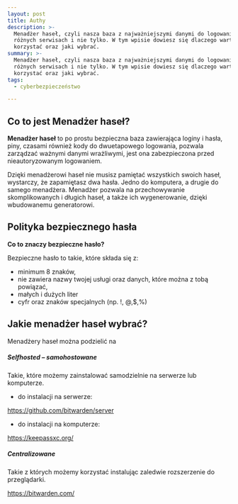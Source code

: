 ```yaml
---
layout: post
title: Authy
description: >-
  Menadżer haseł, czyli nasza baza z najważniejszymi danymi do logowania w
  różnych serwisach i nie tylko. W tym wpisie dowiesz się dlaczego warto z niego
  korzystać oraz jaki wybrać.
summary: >-
  Menadżer haseł, czyli nasza baza z najważniejszymi danymi do logowania w
  różnych serwisach i nie tylko. W tym wpisie dowiesz się dlaczego warto z niego
  korzystać oraz jaki wybrać.
tags:
  - cyberbezpieczeństwo

---
```

<h2 id="co-to-jest-menad-er-hase-">Co to jest Menadżer haseł?</h2>
<p><strong>Menadżer haseł</strong> to po prostu bezpieczna baza zawierająca loginy i hasła, piny, czasami r&oacute;wnież kody do dwuetapowego logowania, pozwala zarządzać ważnymi danymi wrażliwymi, jest ona zabezpieczona przed nieautoryzowanym logowaniem.</p>
<p>Dzięki menadżerowi haseł nie musisz pamiętać wszystkich swoich haseł, wystarczy, że zapamiętasz dwa hasła. Jedno do komputera, a drugie do samego menadżera. Menadżer pozwala na przechowywanie skomplikowanych i długich haseł, a także ich wygenerowanie, dzięki wbudowanemu generatorowi.</p>
<h2 id="polityka-bezpiecznego-has-a">Polityka bezpiecznego hasła</h2>
<p><strong>Co to znaczy bezpieczne hasło?</strong></p>
<p>Bezpieczne hasło to takie, kt&oacute;re składa się z:</p>
<ul>
<li>minimum 8 znak&oacute;w,</li>
<li>nie zawiera nazwy twojej usługi oraz danych, kt&oacute;re można z tobą powiązać,</li>
<li>małych i dużych liter</li>
<li>cyfr oraz znak&oacute;w specjalnych (np. !, @,$,%)</li>
</ul>
<h2 id="jakie-menad-er-hase-wybra-">Jakie menadżer haseł wybrać?</h2>
<p>Menadżery haseł można podzielić na</p>
<h5 id="selfhosted-samohostowane">Selfhosted &ndash; samohostowane</h5>
<p>Takie, kt&oacute;re możemy zainstalować samodzielnie na serwerze lub komputerze.</p>
<ul>
<li>do instalacji na serwerze:</li>
</ul>
<p><a href="https://github.com/bitwarden/server">https://github.com/bitwarden/server</a></p>
<ul>
<li>do instalacji na komputerze:</li>
</ul>
<p><a href="https://keepassxc.org/">https://keepassxc.org/</a></p>
<h5 id="centralizowane">Centralizowane</h5>
<p>Takie z kt&oacute;rych możemy korzystać instalując zaledwie rozszerzenie do przeglądarki.</p>
<p><a href="https://bitwarden.com/">https://bitwarden.com/</a></p>
